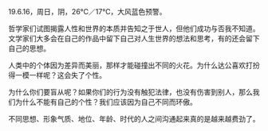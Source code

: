 <link href="../../css/style.css" rel="stylesheet" type="text/css" />

<span class="fzzy">19.6.16，周日，阴，26℃／17℃，大风蓝色预警。

<div class="p">

哲学家们试图揭露人性和世界的本质并告知之于世人，但他们成功与否我不知道。文学家们大多会在自己的作品中留下自己对人生世界的想法和思考，有的还会留下自己的思想。

人类中的个体因为差异而美丽，那样才能碰撞出不同的火花。为什么达公喜欢打扮得一模一样呢？这会失了个性。

为什么你们要盲从呢？如果你们的行为没有触犯法律，也没有伤害到别人，那么我们为什么不能有自己的个性？我们应该因为自己不同而环傲。

不同思想、形象气质、地位、年龄、时代的人之间沟通起来真的是越来越费劲了。


